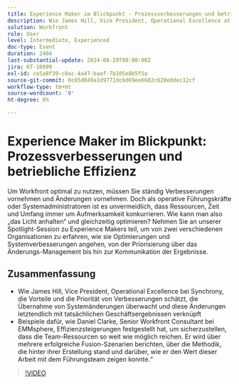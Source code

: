 ```yaml
---
title: Experience Maker im Blickpunkt - Prozessverbesserungen und betriebliche Effizienz
description: Wie James Hill, Vice President, Operational Excellence at Synchrony, die Vorteile und die Priorität von Verbesserungen schätzt, die Übernahme von Systemänderungen überwacht und diese Änderungen letztendlich mit den tatsächlichen Geschäftsergebnissen verbindet Beispiele dafür, wie Daniel Clarke, Senior Workfront Consultant bei EMMsphere, Effizienz gefunden hat, um sicherzustellen, dass die Team-Ressourcen so weit wie möglich reichen. Er wird über mehrere erfolgreiche Fusion-Szenarien berichten, über die Methodik, die hinter ihrer Erstellung stand und darüber, wie er den Wert dieser Arbeit mit dem Führungsteam zeigen konnte
solution: Workfront
role: User
level: Intermediate, Experienced
doc-type: Event
duration: 2404
last-substantial-update: 2024-08-29T00:00:00Z
jira: KT-16099
exl-id: ce5a8f39-c8ac-4a47-baaf-7b105e8b5f5a
source-git-commit: 0c85d049a1d9771dc6d69ee6682c628e8dec12cf
workflow-type: tm+mt
source-wordcount: '0'
ht-degree: 0%

---
```


# Experience Maker im Blickpunkt: Prozessverbesserungen und betriebliche Effizienz

Um Workfront optimal zu nutzen, müssen Sie ständig Verbesserungen vornehmen und Änderungen vornehmen. Doch als operative Führungskräfte oder Systemadministratoren ist es unvermeidlich, dass Ressourcen, Zeit und Umfang immer um Aufmerksamkeit konkurrieren. Wie kann man also „das Licht anhalten“ und gleichzeitig optimieren? Nehmen Sie an unserer Spotlight-Session zu Experience Makers teil, um von zwei verschiedenen Organisationen zu erfahren, wie sie Optimierungen und Systemverbesserungen angehen, von der Priorisierung über das Änderungs-Management bis hin zur Kommunikation der Ergebnisse.

## Zusammenfassung 

* Wie James Hill, Vice President, Operational Excellence bei Synchrony, die Vorteile und die Priorität von Verbesserungen schätzt, die Übernahme von Systemänderungen überwacht und diese Änderungen letztendlich mit tatsächlichen Geschäftsergebnissen verknüpft
* Beispiele dafür, wie Daniel Clarke, Senior Workfront Consultant bei EMMsphere, Effizienzsteigerungen festgestellt hat, um sicherzustellen, dass die Team-Ressourcen so weit wie möglich reichen. Er wird über mehrere erfolgreiche Fusion-Szenarien berichten, über die Methodik, die hinter ihrer Erstellung stand und darüber, wie er den Wert dieser Arbeit mit dem Führungsteam zeigen konnte.“

>[!VIDEO](https://video.tv.adobe.com/v/3433199/?learn=on)
